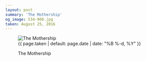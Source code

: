 ```yaml
---
layout: post
summary: 'The Mothership'
og_image: 534-960.jpg
taken: August 25, 2016
---
```


<figure class="post">
<img alt="The Mothership" sizes="(min-width: 700px) 50vw, calc(100vw - 2rem)" src="{{ site.assets_url }}/534-480.jpg" srcset="{{ site.assets_url }}/534-240.jpg 240w, {{ site.assets_url }}/534-480.jpg 480w, {{ site.assets_url }}/534-720.jpg 720w, {{ site.assets_url }}/534-960.jpg 960w"/>
<figcaption>
<time>{{ page.taken | default: page.date | date: "%B %-d, %Y" }}</time>
<p>The Mothership</p>
</figcaption>
</figure>
